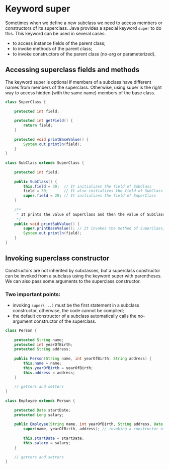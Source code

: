 # Keyword super

Sometimes when we define a new subclass we need to access members or constructors of its superclass. Java provides a special keyword `super` to do this. This keyword can be used in several cases:

- to access instance fields of the parent class;
- to invoke methods of the parent class;
- to invoke constructors of the parent class (no-arg or parameterized).

## Accessing superclass fields and methods

The keyword super is optional if members of a subclass have different names from members of the superclass. Otherwise, using super is the right way to access hidden (with the same name) members of the base class.

```java
class SuperClass {
    
    protected int field;
 
    protected int getField() {
        return field;
    }
    
    protected void printBaseValue() {
        System.out.println(field);
    }
}
 
class SubClass extends SuperClass {
    
    protected int field;
 
    public SubClass() {
        this.field = 30;  // It initializes the field of SubClass
        field = 30;       // It also initializes the field of SubClass
        super.field = 20; // It initializes the field of SuperClass
    }
 
    /**     
     * It prints the value of SuperClass and then the value of SubClass
     */
    public void printSubValue() {
        super.printBaseValue(); // It invokes the method of SuperClass, super is optional here
        System.out.println(field);
    }
}
```

## Invoking superclass constructor

Constructors are not inherited by subclasses, but a superclass constructor can be invoked from a subclass using the keyword super with parentheses. We can also pass some arguments to the superclass constructor.

### Two important points:

- invoking `super(...)` must be the first statement in a subclass constructor, otherwise, the code cannot be compiled;
- the default constructor of a subclass automatically calls the no-argument constructor of the superclass.

```java
class Person {
 
    protected String name;
    protected int yearOfBirth;
    protected String address;
 
    public Person(String name, int yearOfBirth, String address) {
        this.name = name;
        this.yearOfBirth = yearOfBirth;
        this.address = address;
    }
 
    // getters and setters
}
 
class Employee extends Person {
 
    protected Date startDate;
    protected Long salary;
 
    public Employee(String name, int yearOfBirth, String address, Date startDate, Long salary) {
        super(name, yearOfBirth, address); // invoking a constructor of the superclass
        
        this.startDate = startDate;
        this.salary = salary;
    }
 
    // getters and setters
}
```